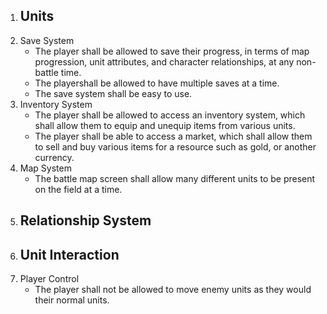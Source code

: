 1. Units
   - 
2. Save System
   - The player shall be allowed to save their progress, in terms of map progression, unit attributes, and character relationships, at any non-battle time.
   - The playershall be allowed to have multiple saves at a time.
   - The save system shall be easy to use.
3. Inventory System
   - The player shall be allowed to access an inventory system, which shall allow them to equip and unequip items from various units.
   - The player shall be able to access a market, which shall allow them to sell and buy various items for a resource such as gold, or another currency.
4. Map System
   - The battle map screen shall allow many different units to be present on the field at a time.
5. Relationship System
   - 
6. Unit Interaction
   - 
7. Player Control
   - The player shall not be allowed to move enemy units as they would their normal units.
